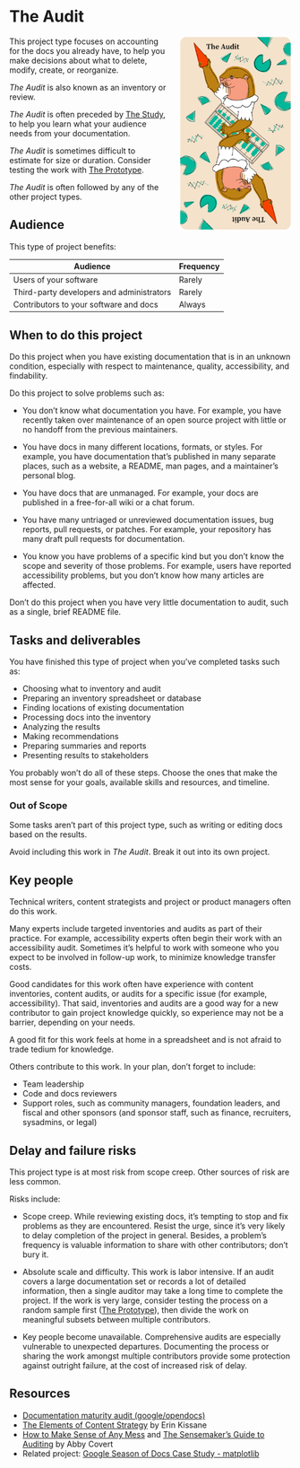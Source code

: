 # The Audit

<img style="float: right; width: 200px; margin-left: 20px" src="images/the_audit.png" 
alt="The Audit: an otter holding an abacus and a red pie-shaped wedge against a background of pie charts and line charts">

This project type focuses on accounting for the docs you already have, to help you make decisions about what to delete, modify, create, or reorganize.

_The Audit_ is also known as an inventory or review.

_The Audit_ is often preceded by [The Study](./study.md), to help you learn what your audience needs from your documentation.

_The Audit_ is sometimes difficult to estimate for size or duration.
Consider testing the work with [The Prototype](./prototype.md).

_The Audit_ is often followed by any of the other project types.

## Audience

This type of project benefits:

<table>
  <thead>
    <tr>
      <th>Audience</th>
      <th>Frequency</th>
    </tr>
  </thead>
  <tbody>
    <tr>
      <td>Users of your software</td>
      <td>Rarely</td>
    </tr>
    <tr>
      <td>Third-party developers and administrators</td>
      <td>Rarely</td>
    </tr>
    <tr>
      <td>Contributors to your software and docs</td>
      <td>Always</td>
    </tr>
  </tbody>
</table>

## When to do this project

Do this project when you have existing documentation that is in an unknown condition, especially with respect to maintenance, quality, accessibility, and findability.

Do this project to solve problems such as:

- You don’t know what documentation you have.
  For example, you have recently taken over maintenance of an open source project with little or no handoff from the previous maintainers.

- You have docs in many different locations, formats, or styles.
  For example, you have documentation that’s published in many separate places, such as a website, a README, man pages, and a maintainer’s personal blog.

- You have docs that are unmanaged.
  For example, your docs are published in a free-for-all wiki or a chat forum.

- You have many untriaged or unreviewed documentation issues, bug reports, pull requests, or patches.
  For example, your repository has many draft pull requests for documentation.

- You know you have problems of a specific kind but you don’t know the scope and severity of those problems.
  For example, users have reported accessibility problems, but you don’t know how many articles are affected.

Don’t do this project when you have very little documentation to audit, such as a single, brief README file.

## Tasks and deliverables

You have finished this type of project when you’ve completed tasks such as:

- Choosing what to inventory and audit
- Preparing an inventory spreadsheet or database
- Finding locations of existing documentation
- Processing docs into the inventory
- Analyzing the results
- Making recommendations
- Preparing summaries and reports
- Presenting results to stakeholders

You probably won’t do all of these steps.
Choose the ones that make the most sense for your goals, available skills and resources, and timeline.

### Out of Scope

Some tasks aren’t part of this project type, such as writing or editing docs based on the results.

Avoid including this work in _The Audit_.
Break it out into its own project.

## Key people

Technical writers, content strategists and project or product managers often do this work.

Many experts include targeted inventories and audits as part of their practice.
For example, accessibility experts often begin their work with an accessibility audit.
Sometimes it’s helpful to work with someone who you expect to be involved in follow-up work, to minimize knowledge transfer costs.

Good candidates for this work often have experience with content inventories, content audits, or audits for a specific issue (for example, accessibility).
That said, inventories and audits are a good way for a new contributor to gain project knowledge quickly, so experience may not be a barrier, depending on your needs.

A good fit for this work feels at home in a spreadsheet and is not afraid to trade tedium for knowledge.

Others contribute to this work.
In your plan, don’t forget to include:

- Team leadership
- Code and docs reviewers
- Support roles, such as community managers, foundation leaders, and fiscal and other sponsors (and sponsor staff, such as finance, recruiters, sysadmins, or legal)

## Delay and failure risks

This project type is at most risk from scope creep.
Other sources of risk are less common.

Risks include:

- Scope creep.
  While reviewing existing docs, it’s tempting to stop and fix problems as they are encountered.
  Resist the urge, since it’s very likely to delay completion of the project in general.
  Besides, a problem’s frequency is valuable information to share with other contributors; don’t bury it.

- Absolute scale and difficulty.
  This work is labor intensive.
  If an audit covers a large documentation set or records a lot of detailed information, then a single auditor may take a long time to complete the project.
  If the work is very large, consider testing the process on a random sample first ([The Prototype](./prototype.md)), then divide the work on meaningful subsets between multiple contributors.

- Key people become unavailable.
  Comprehensive audits are especially vulnerable to unexpected departures.
  Documenting the process or sharing the work amongst multiple contributors provide some protection against outright failure, at the cost of increased risk of delay.

## Resources

- [Documentation maturity audit (google/opendocs)](https://github.com/google/opendocs/blob/main/audit/README.md)
- [The Elements of Content Strategy](https://elements-of-content-strategy.abookapart.com/) by Erin Kissane
- [How to Make Sense of Any Mess](https://www.howtomakesenseofanymess.com/) and [The Sensemaker’s Guide to Auditing](https://abbycovert.com/writing/guide-to-auditing/) by Abby Covert
- Related project: [Google Season of Docs Case Study - matplotlib](https://docs.google.com/document/d/1UxuvoPUh9CPyxyc_bxJ398di-WJJNB7mJQMVrhPD6_E/edit?tab=t.0)

